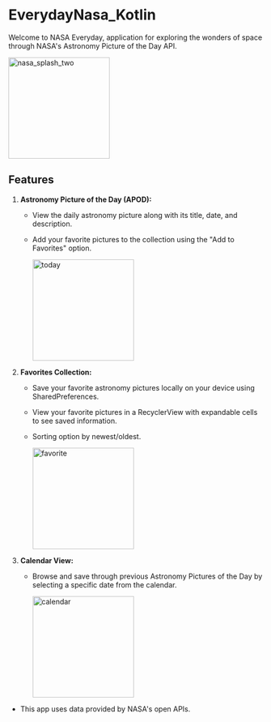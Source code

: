# EverydayNasa_Kotlin
Welcome to NASA Everyday, application for exploring the wonders of space through NASA's Astronomy Picture of the Day API.

<img src="https://github.com/timberra/EverydayNasa_Kotlin/assets/145005326/28f5a9a5-940e-4fb9-921a-1a9576b2abca" alt="nasa_splash_two" width="200">

## Features


1. **Astronomy Picture of the Day (APOD):**
    - View the daily astronomy picture along with its title, date, and description.
    - Add your favorite pictures to the collection using the "Add to Favorites" option.

      <img src="https://github.com/timberra/EverydayNasa_Kotlin/assets/145005326/27fe1a1b-5879-41a0-b30d-073d857501da" alt="today" width="200">

2. **Favorites Collection:**
    - Save your favorite astronomy pictures locally on your device using SharedPreferences.
    - View your favorite pictures in a RecyclerView with expandable cells to see saved information.
    - Sorting option by newest/oldest.
  
      <img src="https://github.com/timberra/EverydayNasa_Kotlin/assets/145005326/b1adcf1e-6119-4a13-aba1-161de9d3ec1c" alt="favorite" width="200">

3. **Calendar View:**
    - Browse and save through previous Astronomy Pictures of the Day by selecting a specific date from the calendar.

      <img src="https://github.com/timberra/EverydayNasa_Kotlin/assets/145005326/4ff027eb-b84a-4c22-bf5b-c52cec1ddb15" alt="calendar" width="200">


- This app uses data provided by NASA's open APIs.
